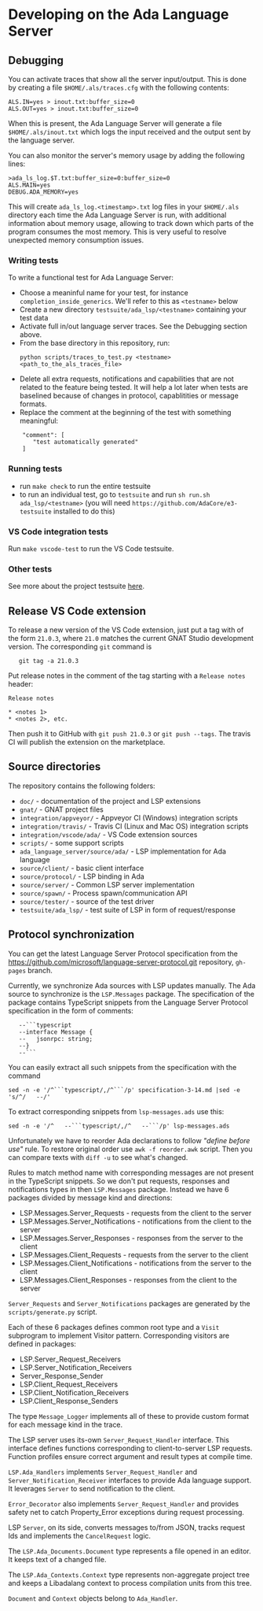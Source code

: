 # Developing on the Ada Language Server

## Debugging

You can activate traces that show all the server input/output. This is done
by creating a file `$HOME/.als/traces.cfg` with the following contents:

```
ALS.IN=yes > inout.txt:buffer_size=0
ALS.OUT=yes > inout.txt:buffer_size=0
```

When this is present, the Ada Language Server will generate a file
`$HOME/.als/inout.txt` which logs the input received and the output sent by
the language server.

You can also monitor the server's memory usage by adding the following lines:

```
>ada_ls_log.$T.txt:buffer_size=0:buffer_size=0
ALS.MAIN=yes
DEBUG.ADA_MEMORY=yes
```

This will create `ada_ls_log.<timestamp>.txt` log files in your `$HOME/.als`
directory each time the Ada Language Server is run, with additional information
about memory usage, allowing to track down which parts of the program consumes
the most memory.
This is very useful to resolve unexpected memory consumption issues.

### Writing tests

To write a functional test for Ada Language Server:

  * Choose a meaninful name for your test, for instance `completion_inside_generics`.
     We'll refer to this as `<testname>` below
  * Create a new directory `testsuite/ada_lsp/<testname>` containing your test data
  * Activate full in/out language server traces. See the Debugging section above.
  * From the base directory in this repository, run:
     ```
     python scripts/traces_to_test.py <testname> <path_to_the_als_traces_file>
     ```
  * Delete all extra requests, notifications and capabilities that are not related
    to the feature being tested. It will help a lot later when tests are
    baselined because of changes in protocol, capablitities or message formats.
  * Replace the comment at the beginning of the test with something meaningful:
  ```
      "comment": [
         "test automatically generated"
      ]
  ```

### Running tests

 * run `make check` to run the entire testsuite
 * to run an individual test, go to `testsuite` and run `sh run.sh ada_lsp/<testname>`
    (you will need `https://github.com/AdaCore/e3-testsuite` installed to do this)


### VS Code integration tests

Run `make vscode-test` to run the VS Code testsuite.

### Other tests

See more about the project testsuite [here](../testsuite/README.md).

## Release VS Code extension

To release a new version of the VS Code extension, just put a tag with of the form
`21.0.3`, where `21.0` matches the current GNAT Studio development version. The
corresponding `git` command is
```
   git tag -a 21.0.3
```

Put release notes in the comment of the tag starting with a `Release notes` header:
```
Release notes

* <notes 1>
* <notes 2>, etc.
```

Then push it to GitHub with `git push 21.0.3` or `git push --tags`.
The travis CI will publish the extension on the marketplace.

## Source directories

The repository contains the following folders:

* `doc/` - documentation of the project and LSP extensions
* `gnat/` - GNAT project files
* `integration/appveyor/` - Appveyor CI (Windows) integration scripts
* `integration/travis/` - Travis CI (Linux and Mac OS) integration scripts
* `integration/vscode/ada/` - VS Code extension sources
* `scripts/` - some support scripts
* `ada_language_server/source/ada/` - LSP implementation for Ada language
* `source/client/` - basic client interface
* `source/protocol/` - LSP binding in Ada
* `source/server/` - Common LSP server implementation
* `source/spawn/` - Process spawn/communication API
* `source/tester/` - source of the test driver
* `testsuite/ada_lsp/` - test suite of LSP in form of request/response

## Protocol synchronization

You can get the latest Language Server Protocol specification from
the https://github.com/microsoft/language-server-protocol.git repository,
`gh-pages` branch.

Currently, we synchronize Ada sources with LSP updates manually. The Ada source to
synchronize is the `LSP.Messages` package. The specification of the package contains
TypeScript snippets from the Language Server Protocol specification in the form of
comments:
```
   --```typescript
   --interface Message {
   --   jsonrpc: string;
   --}
   --```
```

You can easily extract all such snippets from the specification with the command
```
sed -n -e '/^```typescript/,/^```/p' specification-3-14.md |sed -e 's/^/   --/'
```

To extract corresponding snippets from `lsp-messages.ads` use this:
```
sed -n -e '/^   --```typescript/,/^   --```/p' lsp-messages.ads
```

Unfortunately we have to reorder Ada declarations to follow _"define before use"_
rule. To restore original order use `awk -f reorder.awk` script. Then you can
compare texts with `diff -u` to see what's changed.

Rules to match method name with corresponding messages are not present in the
TypeScript snippets. So we don't put requests, responses and notifications types
in then `LSP.Messages` package. Instead we have 6 packages divided by message
kind and directions:

* LSP.Messages.Server_Requests - requests from the client to the server
* LSP.Messages.Server_Notifications - notifications from the client to the server
* LSP.Messages.Server_Responses - responses from the server to the client
* LSP.Messages.Client_Requests - requests from the server to the client
* LSP.Messages.Client_Notifications - notifications from the server to the client
* LSP.Messages.Client_Responses - responses from the client to the server

`Server_Requests` and `Server_Notifications` packages are generated by the
`scripts/generate.py` script.

Each of these 6 packages defines common root type and a `Visit` subprogram
to implement Visitor pattern. Corresponding visitors are defined in
packages:

* LSP.Server_Request_Receivers
* LSP.Server_Notification_Receivers
* Server_Response_Sender
* LSP.Client_Request_Receivers
* LSP.Client_Notification_Receivers
* LSP.Client_Response_Senders

The type `Message_Logger` implements all of these to provide custom format
for each message kind in the trace.

The LSP server uses its-own `Server_Request_Handler` interface. This
interface defines functions corresponding to client-to-server LSP requests.
Function profiles ensure correct argument and result types at compile time.

`LSP.Ada_Handlers` implements `Server_Request_Handler` and
`Server_Notification_Receiver` interfaces to provide Ada language support.
It leverages `Server` to send notification to the client.

`Error_Decorator` also implements `Server_Request_Handler` and
provides safety net to catch Property_Error exceptions during
request processing.

LSP `Server`, on its side, converts messages to/from JSON,
tracks request Ids and implements the `CancelRequest` logic.

The `LSP.Ada_Documents.Document` type represents a file opened in an editor.
It keeps text of a changed file.

The `LSP.Ada_Contexts.Context` type represents non-aggregate project tree
and keeps a Libadalang context to process compilation units from this tree.

`Document` and `Context` objects belong to `Ada_Handler`.
